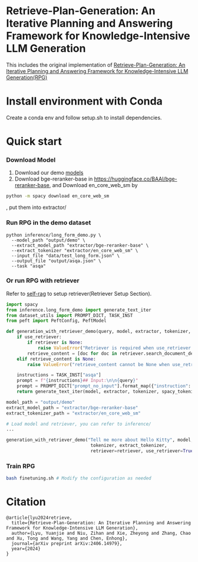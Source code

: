 # Retrieve-Plan-Generation: An Iterative Planning and Answering Framework for Knowledge-Intensive LLM Generation
 

This includes the original implementation of [Retrieve-Plan-Generation: An Iterative Planning and Answering Framework for Knowledge-Intensive LLM Generation(RPG)](https://arxiv.org/abs/2406.14979v1)


# Install environment with Conda
Create a conda env and follow setup.sh to install dependencies.

# Quick start
### Download Model
1. Download our demo [models](https://drive.google.com/drive/folders/1HXh1LQmWL0XmHVInW4X4Tyg7hEeo0pvW?usp=drive_link)
2. Download bge-reranker-base in https://huggingface.co/BAAI/bge-reranker-base, and Download en_core_web_sm by
```bash
python -m spacy download en_core_web_sm
```
, put them into extractor/

### Run RPG in the demo dataset
```
python inference/long_form_demo.py \
  --model_path "output/demo" \
  --extract_model_path "extractor/bge-reranker-base" \
  --extract_tokenizer "extractor/en_core_web_sm" \
  --input_file "data/test_long_form.json" \
  --output_file "output/asqa.json" \
  --task "asqa"
```

### Or run RPG with retriever
Refer to [self-rag](https://github.com/AkariAsai/self-rag) to setup retriever(Retriever Setup Section). 


```python
import spacy
from inference.long_form_demo import generate_text_iter
from dataset_utils import PROMPT_DICT, TASK_INST
from peft import PeftConfig, PeftModel

def generation_with_retriever_demo(query, model, extractor, tokenizer, spacy_tokenizer, retriever=None, use_retriever=False, retrieve_content=None):
    if use_retriever:
        if retriever is None:
            raise ValueError("Retriever is required when use_retriever is True.")
        retrieve_content = [doc for doc in retriever.search_document_demo(query, n_docs=5)]
    elif retrieve_content is None:
        raise ValueError("retrieve_content cannot be None when use_retriever is False.")

    instructions = TASK_INST["asqa"]
    prompt = f"{instructions}## Input:\n\n{query}"
    prompt = PROMPT_DICT["prompt_no_input"].format_map({"instruction": prompt})
    return generate_text_iter(model, extractor, tokenizer, spacy_tokenizer, prompt, retrieve_content)

model_path = "output/demo"
extract_model_path = "extractor/bge-reranker-base"
extract_tokenizer_path = "extractor/en_core_web_sm"

# Load model and retriever, you can refer to inference/
...

generation_with_retriever_demo("Tell me more about Hello Kitty", model, extractor, 
                                tokenizer, extract_tokenizer,
                                retriever=retriever, use_retriever=True)
```

### Train RPG
```bash
bash finetuning.sh # Modify the configuration as needed
```

# Citation
```
@article{lyu2024retrieve,
  title={Retrieve-Plan-Generation: An Iterative Planning and Answering Framework for Knowledge-Intensive LLM Generation},
  author={Lyu, Yuanjie and Niu, Zihan and Xie, Zheyong and Zhang, Chao and Xu, Tong and Wang, Yang and Chen, Enhong},
  journal={arXiv preprint arXiv:2406.14979},
  year={2024}
}
```